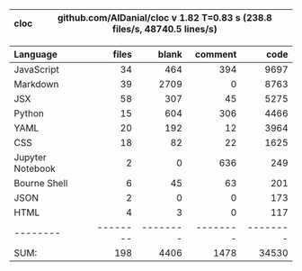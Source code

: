 cloc|github.com/AlDanial/cloc v 1.82  T=0.83 s (238.8 files/s, 48740.5 lines/s)
--- | ---

Language|files|blank|comment|code
:-------|-------:|-------:|-------:|-------:
JavaScript|34|464|394|9697
Markdown|39|2709|0|8763
JSX|58|307|45|5275
Python|15|604|306|4466
YAML|20|192|12|3964
CSS|18|82|22|1625
Jupyter Notebook|2|0|636|249
Bourne Shell|6|45|63|201
JSON|2|0|0|173
HTML|4|3|0|117
--------|--------|--------|--------|--------
SUM:|198|4406|1478|34530
